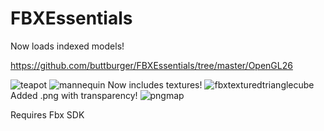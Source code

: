 # FBXEssentials
Now loads indexed models!

https://github.com/buttburger/FBXEssentials/tree/master/OpenGL26

![teapot](https://user-images.githubusercontent.com/30036342/34473948-beac1908-efb3-11e7-8c87-7de866e29361.png)
![mannequin](https://user-images.githubusercontent.com/30036342/34474130-d229ca14-efb5-11e7-863e-5a81b3296a6d.png)
Now includes textures!
![fbxtexturedtrianglecube](https://user-images.githubusercontent.com/30036342/35090558-fddb69f8-fc74-11e7-9cec-5c8c1d47ddff.png)
Added .png with transparency!
![pngmap](https://user-images.githubusercontent.com/30036342/35603929-c1e8d2e0-067a-11e8-94ed-cb36aec173c0.png)

Requires Fbx SDK

